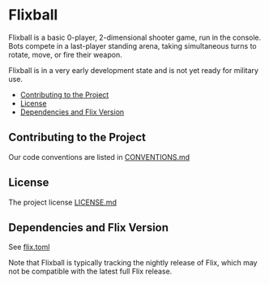 # Flixball

Flixball is a basic 0-player, 2-dimensional shooter game,
run in the console.
Bots compete in a last-player standing arena, taking simultaneous turns to rotate, move, or fire their weapon.

Flixball is in a very early development state and is not yet ready
for military use.

* [Contributing to the Project](#contributing-to-the-project)
* [License](#license)
* [Dependencies and Flix Version](#dependencies-and-flix-version)

## Contributing to the Project
Our code conventions are listed in [CONVENTIONS.md](./CONVENTIONS.md)

## License
The project license [LICENSE.md](./LICENSE.md)

## Dependencies and Flix Version

See [flix.toml](./flix.toml)

Note that Flixball is typically tracking the nightly release of Flix, which may not be compatible with the latest full Flix release.
